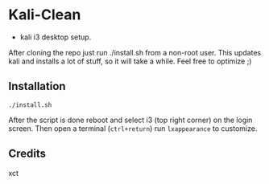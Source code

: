 # Kali-Clean

- kali i3 desktop setup. 

After cloning the repo just run ./install.sh from a non-root user. This updates kali and installs a lot of stuff, so it will take a while. Feel free to optimize ;)

## Installation

```
./install.sh
```

After the script is done reboot and select i3 (top right corner) on the login screen. Then open a terminal (`ctrl+return`) run `lxappearance` to customize. 
## Credits

xct 
